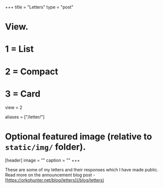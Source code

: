 +++
title = "Letters"
type = "post"

# View.
#   1 = List
#   2 = Compact
#   3 = Card
view = 2

aliases = ["/letter/"]

# Optional featured image (relative to `static/img/` folder).
[header]
image = ""
caption = ""
+++

These are some of my letters and their responses which I have made public. Read more on the announcement blog post - [https://orkohunter.net/blog/letters](/blog/letters)